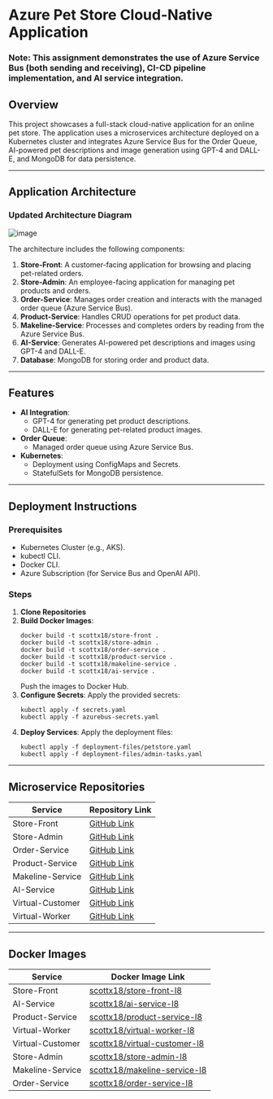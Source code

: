 # Azure Pet Store Cloud-Native Application

### Note: This assignment demonstrates the use of Azure Service Bus (both sending and receiving), CI-CD pipeline implementation, and AI service integration.

## Overview

This project showcases a full-stack cloud-native application for an online pet store. The application uses a microservices architecture deployed on a Kubernetes cluster and integrates Azure Service Bus for the Order Queue, AI-powered pet descriptions and image generation using GPT-4 and DALL-E, and MongoDB for data persistence.

---

## Application Architecture

### Updated Architecture Diagram
![image](https://github.com/user-attachments/assets/c21a9933-b7c9-41e5-b436-8a3d5e9282c0)

The architecture includes the following components:
1. **Store-Front**: A customer-facing application for browsing and placing pet-related orders.
2. **Store-Admin**: An employee-facing application for managing pet products and orders.
3. **Order-Service**: Manages order creation and interacts with the managed order queue (Azure Service Bus).
4. **Product-Service**: Handles CRUD operations for pet product data.
5. **Makeline-Service**: Processes and completes orders by reading from the Azure Service Bus.
6. **AI-Service**: Generates AI-powered pet descriptions and images using GPT-4 and DALL-E.
7. **Database**: MongoDB for storing order and product data.

---

## Features

- **AI Integration**:
  - GPT-4 for generating pet product descriptions.
  - DALL-E for generating pet-related product images.
- **Order Queue**:
  - Managed order queue using Azure Service Bus.
- **Kubernetes**:
  - Deployment using ConfigMaps and Secrets.
  - StatefulSets for MongoDB persistence.

---

## Deployment Instructions

### Prerequisites

- Kubernetes Cluster (e.g., AKS).
- kubectl CLI.
- Docker CLI.
- Azure Subscription (for Service Bus and OpenAI API).

### Steps

1. **Clone Repositories**
2. **Build Docker Images**:
   ```
   docker build -t scottx18/store-front .
   docker build -t scottx18/store-admin .
   docker build -t scottx18/order-service .
   docker build -t scottx18/product-service .
   docker build -t scottx18/makeline-service .
   docker build -t scottx18/ai-service .
   ```
   Push the images to Docker Hub.
3. **Configure Secrets**:
   Apply the provided secrets:
   ```
   kubectl apply -f secrets.yaml
   kubectl apply -f azurebus-secrets.yaml
   ```
4. **Deploy Services**:
   Apply the deployment files:
   ```
   kubectl apply -f deployment-files/petstore.yaml
   kubectl apply -f deployment-files/admin-tasks.yaml
   ```

---

## Microservice Repositories

| Service          | Repository Link                  |
|-------------------|----------------------------------|
| Store-Front       | [GitHub Link](https://github.com/scot8/store-front-L8)                |
| Store-Admin       | [GitHub Link](https://github.com/scot8/store-admin-L8)                |
| Order-Service     | [GitHub Link](https://github.com/scot8/order-service-L8)                |
| Product-Service   | [GitHub Link](https://github.com/scot8/product-service-L8)                |
| Makeline-Service  | [GitHub Link](https://github.com/scot8/makeline-service-L8)                |
| AI-Service        | [GitHub Link](https://github.com/scot8/ai-service-L8)   |
| Virtual-Customer        | [GitHub Link](https://github.com/scot8/virtual-customer-L8)  |
| Virtual-Worker        | [GitHub Link](https://github.com/scot8/virtual-worker-L8)  |

---

## Docker Images

| Service               | Docker Image Link                                      |
|-----------------------|-------------------------------------------------------|
| Store-Front           | [scottx18/store-front-l8](https://hub.docker.com/r/scottx18/store-front-l8) |
| AI-Service            | [scottx18/ai-service-l8](https://hub.docker.com/r/scottx18/ai-service-l8)   |
| Product-Service       | [scottx18/product-service-l8](https://hub.docker.com/r/scottx18/product-service-l8) |
| Virtual-Worker        | [scottx18/virtual-worker-l8](https://hub.docker.com/r/scottx18/virtual-worker-l8) |
| Virtual-Customer      | [scottx18/virtual-customer-l8](https://hub.docker.com/r/scottx18/virtual-customer-l8) |
| Store-Admin           | [scottx18/store-admin-l8](https://hub.docker.com/r/scottx18/store-admin-l8) |
| Makeline-Service      | [scottx18/makeline-service-l8](https://hub.docker.com/r/scottx18/makeline-service-l8) |
| Order-Service         | [scottx18/order-service-l8](https://hub.docker.com/r/scottx18/order-service-l8) |






